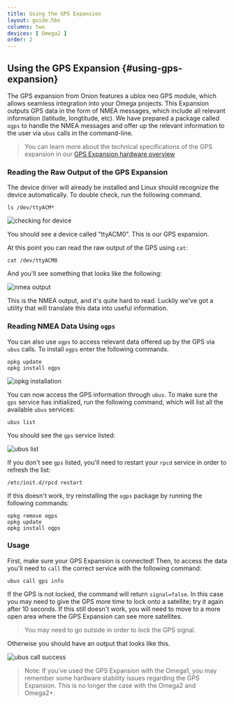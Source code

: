```yaml
---
title: Using the GPS Expansion
layout: guide.hbs
columns: two
devices: [ Omega2 ]
order: 2
---
```


## Using the GPS Expansion {#using-gps-expansion}

The GPS expansion from Onion features a ublox neo GPS module, which allows seamless integration into your Omega projects. This Expansion outputs GPS data in the form of NMEA messages, which include all relevant information (latitude, longtitude, etc). We have prepared a package called `ogps` to handle the NMEA messages and offer up the relevant information to the user via `ubus` calls in the command-line.

>You can learn more about the technical specifications of the GPS expansion in our [GPS Expansion hardware overview](#gps-expansion)


### Reading the Raw Output of the GPS Expansion

The device driver will already be installed and Linux should recognize the device automatically. To double check, run the following command.

```
ls /dev/ttyACM*
```

![checking for device](https://raw.githubusercontent.com/OnionIoT/Onion-Docs/master/Omega2/Documentation/Doing-Stuff/img/using-gps-expansion-1-ls.png)

You should see a device called "ttyACM0". This is our GPS expansion.

At this point you can read the raw output of the GPS using `cat`:

```
cat /dev/ttyACM0
```

And you'll see something that looks like the following:

![nmea output](https://raw.githubusercontent.com/OnionIoT/Onion-Docs/master/Omega2/Documentation/Doing-Stuff/img/using-gps-expansion-2-nmea.png)

This is the NMEA output, and it's quite hard to read. Luckily we've got a utility that will translate this data into useful information.


### Reading NMEA Data Using `ogps`

You can also use `ogps` to access relevant data offered up by the GPS via `ubus` calls. To install `ogps` enter the following commands.

```
opkg update
opkg install ogps
```

![opkg installation](https://raw.githubusercontent.com/OnionIoT/Onion-Docs/master/Omega2/Documentation/Doing-Stuff/img/using-gps-expansion-3-opkg-install.png)

You can now access the GPS information through `ubus`. To make sure the `gps` service has initialized, run the following command, which will list all the available `ubus` services:

```
ubus list
```

You should see the `gps` service listed:

![ubus list](https://raw.githubusercontent.com/OnionIoT/Onion-Docs/master/Omega2/Documentation/Doing-Stuff/img/using-gps-expansion-4-ubus-list.png)


If you don't see `gps` listed, you'll need to restart your `rpcd` service in order to refresh the list:

```
/etc/init.d/rpcd restart
```

If this doesn't work, try reinstalling the `ogps` package by running the following commands:

```
opkg remove ogps
opkg update
opkg install ogps
```

### Usage

First, make sure your GPS Expansion is connected! Then, to access the data you'll need to `call` the correct service with the following command:

```
ubus call gps info
```

If the GPS is not locked, the command will return `signal=false`. In this case you may need to give the GPS more time to lock onto a satellite; try it again after 10 seconds. If this still doesn't work, you will need to move to a more open area where the GPS Expansion can see more satellites.

>You may need to go outside in order to lock the GPS signal.

Otherwise you should have an output that looks like this.

![ubus call success](https://raw.githubusercontent.com/OnionIoT/Onion-Docs/master/Omega2/Documentation/Doing-Stuff/img/using-gps-expansion-5-ubus-success.png)


>Note: If you've used the GPS Expansion with the Omega1, you may remember some hardware stability issues regarding the GPS Expansion. This is no longer the case with the Omega2 and Omega2+.
